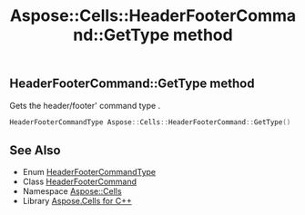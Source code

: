 ﻿---
title: Aspose::Cells::HeaderFooterCommand::GetType method
linktitle: GetType
second_title: Aspose.Cells for C++ API Reference
description: 'Aspose::Cells::HeaderFooterCommand::GetType method. Gets the header/footer'' command type  in C++.'
type: docs
weight: 600
url: /cpp/aspose.cells/headerfootercommand/gettype/
---
## HeaderFooterCommand::GetType method


Gets the header/footer' command type .

```cpp
HeaderFooterCommandType Aspose::Cells::HeaderFooterCommand::GetType()
```

## See Also

* Enum [HeaderFooterCommandType](../../headerfootercommandtype/)
* Class [HeaderFooterCommand](../)
* Namespace [Aspose::Cells](../../)
* Library [Aspose.Cells for C++](../../../)
